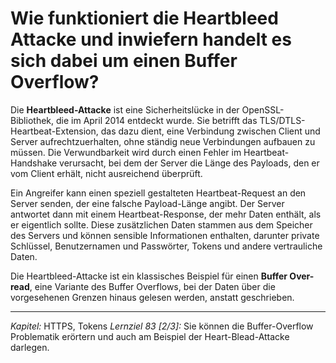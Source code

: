 # Wie funktioniert die Heartbleed Attacke und inwiefern handelt es sich dabei um einen Buffer Overflow?

Die **Heartbleed-Attacke** ist eine Sicherheitslücke in der OpenSSL-Bibliothek, die im April 2014 entdeckt wurde. Sie betrifft das TLS/DTLS-Heartbeat-Extension, das dazu dient, eine Verbindung zwischen Client und Server aufrechtzuerhalten, ohne ständig neue Verbindungen aufbauen zu müssen. Die Verwundbarkeit wird durch einen Fehler im Heartbeat-Handshake verursacht, bei dem der Server die Länge des Payloads, den er vom Client erhält, nicht ausreichend überprüft. 

Ein Angreifer kann einen speziell gestalteten Heartbeat-Request an den Server senden, der eine falsche Payload-Länge angibt. Der Server antwortet dann mit einem Heartbeat-Response, der mehr Daten enthält, als er eigentlich sollte. Diese zusätzlichen Daten stammen aus dem Speicher des Servers und können sensible Informationen enthalten, darunter private Schlüssel, Benutzernamen und Passwörter, Tokens und andere vertrauliche Daten. 

Die Heartbleed-Attacke ist ein klassisches Beispiel für einen **Buffer Over-read**, eine Variante des Buffer Overflows, bei der Daten über die vorgesehenen Grenzen hinaus gelesen werden, anstatt geschrieben.

---

_Kapitel:_ HTTPS, Tokens
_Lernziel 83 \[2/3\]:_ Sie können die Buffer-Overflow Problematik erörtern und auch am Beispiel der Heart-Blead-Attacke darlegen.
